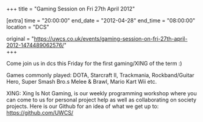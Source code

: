+++
title = "Gaming Session on Fri 27th April 2012"

[extra]
time = "20:00:00"
end_date = "2012-04-28"
end_time = "08:00:00"
location = "DCS"

original = "https://uwcs.co.uk/events/gaming-session-on-fri-27th-april-2012-1474489062576/"    
+++

Come join us in dcs this Friday for the first gaming/XING of the term :)

Games commonly played: DOTA, Starcraft II, Trackmania, Rockband/Guitar Hero, Super Smash Bro.s Melee & Brawl, Mario Kart Wii etc.

XING: Xing Is Not Gaming, is our weekly programming workshop where you can come to us for personal project help as well as collaborating on society projects. Here is our Github for an idea of what we get up to: https://github.com/UWCS/

